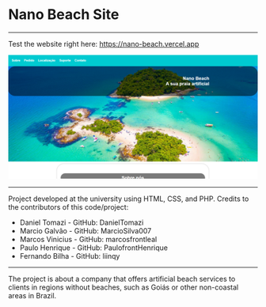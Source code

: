 # Nano Beach Site
***
Test the website right here: https://nano-beach.vercel.app

![image](https://github.com/DanielTomazi/NanoBeach/blob/main/Nano%20Beach/img/img-demo.png)
****
Project developed at the university using HTML, CSS, and PHP. Credits to the contributors of this code/project:

- Daniel Tomazi - GitHub: DanielTomazi
- Marcio Galvão - GitHub: MarcioSilva007
- Marcos Vinicius - GitHub: marcosfrontleal
- Paulo Henrique - GitHub: PaulofrontHenrique
- Fernando Bilha - GitHub: liinqy
*****
The project is about a company that offers artificial beach services to clients in regions without beaches, such as Goiás or other non-coastal areas in Brazil.

